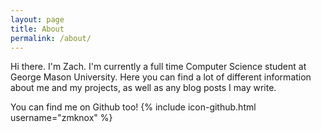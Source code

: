 ```yaml
---
layout: page
title: About
permalink: /about/
---
```


Hi there. I'm Zach. I'm currently a full time Computer Science student at George Mason University. Here you can find
a lot of different information about me and my projects, as well as any blog posts I may write.

You can find me on Github too!
{% include icon-github.html username="zmknox" %}
